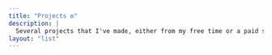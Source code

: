 ```yaml
---
title: "Projects ⚙"
description: |
  Several projects that I've made, either from my free time or a paid service.
layout: "list"
---
```

